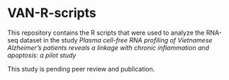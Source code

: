 # VAN-R-scripts
This repository contains the R scripts that were used to analyze the RNA-seq dataset in the study *Plasma cell-free RNA profiling of Vietnamese Alzheimer’s patients reveals a linkage with chronic inflammation and apoptosis: a pilot study*

This study is pending peer review and publication.

